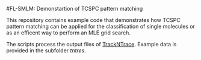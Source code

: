 #FL-SMLM: Demonstartion of TCSPC pattern matching

This repository contains example code that demonstrates how TCSPC pattern matching can be applied for the classification of single molecules or as an efficent way to perform an MLE grid search.

The scripts process the output files of [TrackNTrace](github.com/scstein/TrackNTrace). Example data is provided in the subfolder _tntres_.